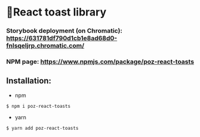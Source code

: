 # 🌌React toast library
### Storybook deployment (on Chromatic): https://631781df790d1cb1e8ad68d0-fnlsqeljrp.chromatic.com/
### NPM page: https://www.npmjs.com/package/poz-react-toasts

## Installation:
- npm
```shell
$ npm i poz-react-toasts
```
- yarn
```shell
$ yarn add poz-react-toasts
```